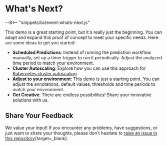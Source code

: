 # What's Next?

--8<-- "snippets/bizevent-whats-next.js"

This demo is a great starting point, but it's really just the beginning. You can adapt and expand this proof of concept
to meet your specific needs. Here are some ideas to get you started:

- **Scheduled Predictions**: Instead of running the prediction workflow manually, set up a timer trigger to run it
  periodically. Adjust the analyzed time period to match your environment.
- **Cluster Autoscaling**: Explore how you can use this approach
  for [Kubernetes cluster autoscaling](https://kubernetes.io/docs/concepts/cluster-administration/cluster-autoscaling/).
- **Adjust to your environment**: This demo is just a starting point. You can adjust the annotations, default values, 
  thresholds and time periods to match your environment.
- **Get Creative**: There are endless possibilities! Share your innovative solutions with us.

## Share Your Feedback

We value your input! If you encounter any problems, have suggestions, or just want to share your thoughts, please don't
hesitate to [raise an issue in this repository](https://github.com/Dynatrace/obslab-predictive-kubernetes-scaling/issues/new){target=_blank}.
